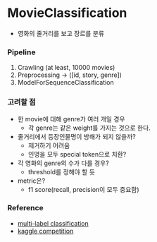 # MovieClassification
- 영화의 줄거리를 보고 장르를 분류

### Pipeline
1. Crawling (at least, 10000 movies)
2. Preprocessing -> ([id, story, genre])
3. ModelForSequenceClassification

### 고려할 점
- 한 movie에 대해 genre가 여러 개일 경우
  - 각 genre는 같은 weight를 가지는 것으로 한다.
- 줄거리에서 등장인물명이 방해가 되지 않을까?
  - 제거하기 어려움
  - 인명을 모두 special token으로 치환?
- 각 영화의 genre의 수가 다를 경우?
  - threshold를 정해야 할 듯
- metric은?
  - f1 score(recall, precision이 모두 중요함)

### Reference
- [multi-label classification](https://medium.com/huggingface/multi-label-text-classification-using-bert-the-mighty-transformer-69714fa3fb3d)
- [kaggle competition](https://www.kaggle.com/competitions/movie-genre-classification)
